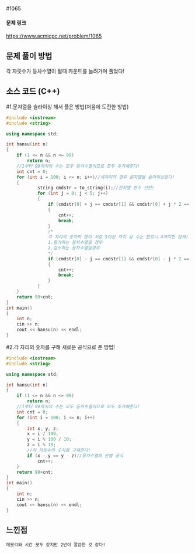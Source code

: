 #1065
#### 문제 링크
https://www.acmicpc.net/problem/1065

## 문제 풀이 방법

각 자릿수가 등차수열이 될때 카운트를 늘려가며 풀었다!

##  소스 코드 (C++) 

#1.문자열을 슬라이싱 해서 풀은 방법(처음에 도전한 방법)
``` c++
#include <iostream>
#include <string>

using namespace std;

int hansu(int n)
{
	if (1 <= n && n <= 99)
		return n;
	//1부터 99까지의 수는 모두 등차수열이므로 모두 추가해준다!
	int cnt = 0;
	for (int i = 100; i <= n; i++)//세자리의 경우 문자열을 슬라이싱한다!
	{
			string cmdstr = to_string(i);//문자열 변수 선언!
			for (int j = 0; j < 5; j++)
			{
				if (cmdstr[0] + j == cmdstr[1] && cmdstr[0] + j * 2 == cmdstr[2])
				{
					cnt++;
					break;
				}
				/*
				각 자리의 숫자의 합이 서로 5이상 차이 날 수는 없으니 4까지만 탐색!
				1.증가하는 등차수열일 경우
				2.감소하는 등차수열일경우
				*/
				if (cmdstr[0] - j == cmdstr[1] && cmdstr[0] - j * 2 == cmdstr[2])
				{
					cnt++;
					break;
				}
			}
	}
	return 99+cnt;
}
int main()
{
	int n;
	cin >> n;
	cout << hansu(n) << endl;
}

```

#2.각 자리의 숫자를 구해 새로운 공식으로 푼 방법!
``` c++
#include <iostream>
#include <string>

using namespace std;

int hansu(int n)
{
	if (1 <= n && n <= 99)
		return n;
	//1부터 99까지의 수는 모두 등차수열이므로 모두 추가해준다!
	int cnt = 0;
	for (int i = 100; i <= n; i++)
	{
		int x, y, z;
		x = i / 100;
		y = i % 100 / 10;
		z = i % 10;
		//각 자릿수의 숫자를 구해준다!
		if (x - y == y - z)//등차수열의 판별 공식
			cnt++;
	}
	return 99+cnt;
}
int main()
{
	int n;
	cin >> n;
	cout << hansu(n) << endl;
}

```

## 느낀점
```
메모리와 시간 모두 같지만 2번이 깔끔한 것 같다!
```


